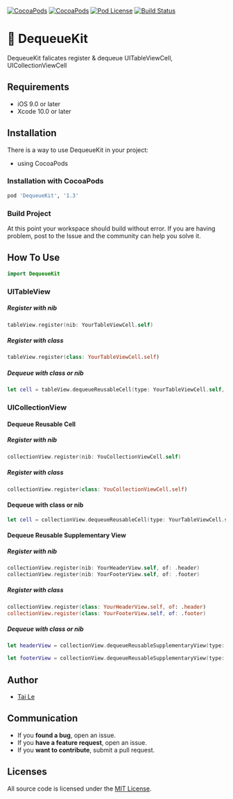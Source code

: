 [![CocoaPods](https://img.shields.io/cocoapods/p/DequeueKit.svg)](https://cocoapods.org/pods/DequeueKit)
[![CocoaPods](https://img.shields.io/cocoapods/v/DequeueKit.svg)](http://cocoapods.org/pods/DequeueKit)
[![Pod License](https://cocoapod-badges.herokuapp.com/l/DequeueKit/badge.png)](https://www.apache.org/licenses/LICENSE-2.0.html)
[![Build Status](https://travis-ci.org/levantAJ/DequeueKit.svg?branch=master)](https://travis-ci.org/levantAJ/DequeueKit)

# 🧰 DequeueKit
DequeueKit falicates register &amp; dequeue UITableViewCell, UICollectionViewCell

## Requirements

- iOS 9.0 or later
- Xcode 10.0 or later

## Installation
There is a way to use DequeueKit in your project:

- using CocoaPods

### Installation with CocoaPods

```ruby
pod 'DequeueKit', '1.3'
```
### Build Project

At this point your workspace should build without error. If you are having problem, post to the Issue and the
community can help you solve it.

## How To Use

```swift
import DequeueKit
```

### UITableView

##### Register with nib

```swift
tableView.register(nib: YourTableViewCell.self)
```

##### Register with class

```swift
tableView.register(class: YourTableViewCell.self)
```

##### Dequeue with class or nib

```swift
let cell = tableView.dequeueReusableCell(type: YourTableViewCell.self, for: indexPath)
```

### UICollectionView

#### Dequeue Reusable Cell

##### Register with nib

```swift
collectionView.register(nib: YouCollectionViewCell.self)
```

##### Register with class

```swift
collectionView.register(class: YouCollectionViewCell.self)
```

#### Dequeue with class or nib

```swift
let cell = collectionView.dequeueReusableCell(type: YourTableViewCell.self, for: indexPath)
```

#### Dequeue Reusable Supplementary View

##### Register with nib

```swift
collectionView.register(nib: YourHeaderView.self, of: .header)
collectionView.register(nib: YourFooterView.self, of: .footer)
```

##### Register with class

```swift
collectionView.register(class: YourHeaderView.self, of: .header)
collectionView.register(class: YourFooterView.self, of: .footer)
```

##### Dequeue with class or nib

```swift
let headerView = collectionView.dequeueReusableSupplementaryView(type: YourHeaderView.self, of: .header, for: indexPath)

let footerView = collectionView.dequeueReusableSupplementaryView(type: YourFooterView.self, of: .footer, for: indexPath)
```

## Author
- [Tai Le](https://github.com/levantAJ)

## Communication
- If you **found a bug**, open an issue.
- If you **have a feature request**, open an issue.
- If you **want to contribute**, submit a pull request.

## Licenses

All source code is licensed under the [MIT License](https://raw.githubusercontent.com/levantAJ/DequeueKit/master/LICENSE).
